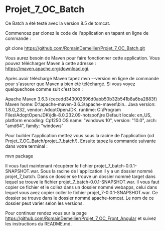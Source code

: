 # Projet_7_OC_Batch

Ce Batch a été testé avec la version 8.5 de tomcat.

Commencez par clonez le code de l'application en tapant en ligne de commande :

git clone https://github.com/RomainDemellier/Projet_7_OC_Batch.git

Vous aurez besoin de Maven pour faire fonctionner cette application. Vous pouvez télécharger Maven à cette adresse : https://maven.apache.org/download.cgi.

Après avoir téléchargé Maven tapez mvn --version en ligne de commande pour s'assurer que Maven a bien été téléchargé. Si vous voyez quelquechose comme suit c'est bon :

Apache Maven 3.6.3 (cecedd343002696d0abb50b32b541b8a6ba2883f)
Maven home: D:\apache-maven-3.6.3\apache-maven\bin\..
Java version: 1.8.0_232, vendor: AdoptOpenJDK, runtime: C:\Program Files\AdoptOpenJDK\jdk-8.0.232.09-hotspot\jre
Default locale: en_US, platform encoding: Cp1250
OS name: "windows 10", version: "10.0", arch: "amd64", family: "windows" 

Pour builder l'application mettez vous sous la racine de l'application (cd Projet_7_OC_Batch/projet_7_batch/). Ensuite tapez la commande suivante dans votre terminal :

mvn package

Il vous faut maintenant récupérer le fichier projet_7_batch-0.0.1-SNAPSHOT.war. Sous la racine de l'application il y a un dossier nommé projet_7_batch. Dans ce dossier se trouve un dossier nommé target dans lequel se trouve le fichier projet_7_batch-0.0.1-SNAPSHOT.war. Il vous faut copier ce fichier et le collez dans un dossier nommé webapps, celui dans lequel vous avez copier coller le fichier projet_7-0.0.1-SNAPSHOT.war. Ce dossier se trouve dans le dossier nommé apache-tomcat. Le nom de ce dossier peut varier selon les versions.

Pour continuer rendez vous sur la page https://github.com/RomainDemellier/Projet_7_OC_Front_Angular et suivez les instructions du README.md.
